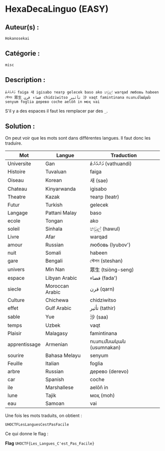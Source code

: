# HexaDecaLinguo (EASY)

## Auteur(s) :

`Hokanosekai`

## Catégorie :

`misc`

## Description :

```text
ވަންއެނުޓު faiga 새 igisabo театр gelecek baso ako හවුල් warqad любовь habeen স্টেশন 眾生 فضاء قرن chidziwitso تأثير 沙 vaqt famintinana ուսումնական senyum foglia дерево coche aelōn̄ in моҳ vai
```

S'il y a des espaces il faut les remplacer par des `_`.

## Solution :

On peut voir que les mots sont dans différentes langues. Il faut donc les traduire.

| Mot | Langue | Traduction |
| --- | --- | --- |
|Universite | Gan | ވަންއެނުޓު (vathuandi) |
|Histoire | Tuvaluan | faiga |
|Oiseau | Korean | 새 (sae) |
|Chateau | Kinyarwanda | igisabo |
|Theatre | Kazak | театр (teatr) |
|Futur | Turkish | gelecek |
|Langage | Pattani Malay | baso |
|ecole | Tongan | ako |
|soleil | Sinhala | හවුල් (hawul) |
|Livre | Afar | warqad |
|amour | Russian | любовь (lyubov') |
|nuit | Somali | habeen |
|gare | Bengali | স্টেশন (steshan) |
|univers | Min Nan | 眾生 (tsiòng-seng) |
|espace | Libyan Arabic | فضاء (fada') |
|siecle | Moroccan Arabic | قرن (qarn) |
|Culture | Chichewa | chidziwitso |
|effet | Gulf Arabic | تأثير (tathir) |
|sable | Yue | 沙 (saa) |
|temps | Uzbek | vaqt |
|Plaisir | Malagasy | famintinana |
|apprentissage | Armenian | ուսումնական (usumnakan) |
|sourire | Bahasa Melayu | senyum |
|Feuille | Italian | foglia |
|arbre | Russian | дерево (derevo) |
|car | Spanish | coche |
|ile | Marshallese | aelōn̄ in |
|lune | Tajik | моҳ (moh) |
|eau | Samoan | vai |

Une fois les mots traduits, on obtient :

```text
UHOCTFLesLanguesCestPasFacile
```

Ce qui donne le flag :

**Flag** `UHOCTF{Les_Langues_C'est_Pas_Facile}`